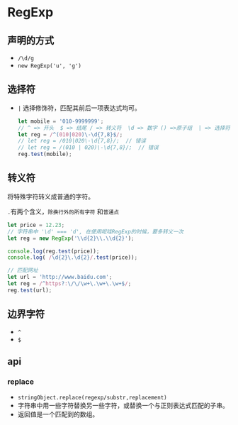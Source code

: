 # RegExp

## 声明的方式

+ `/\d/g`
+ `new RegExp('u', 'g')`

## 选择符

+ ` | ` 选择修饰符，匹配其前后一项表达式均可。

  ```javascript
  let mobile = '010-9999999';
  // ^ => 开头  $ => 结尾 / => 转义符  \d => 数字 () =>原子组  | => 选择符
  let reg = /^(010|020)\-\d{7,8}$/;
  // let reg = /010|020\-\d{7,8}/;  // 错误
  // let reg = /(010 | 020)\-\d{7,8}/;  // 错误
  reg.test(mobile);  
  ```

## 转义符

将特殊字符转义成普通的字符。

`.`有两个含义，`除换行外的所有字符` 和`普通点`

```javascript
let price = 12.23;
// 字符串中 '\d' === 'd', 在使用呢哇RegExp的时候，要多转义一次
let reg = new RegExp('\\d{2}\\.\\d{2}');

console.log(reg.test(price));
console.log( /\d{2}\.\d{2}/.test(price));

// 匹配网址
let url = 'http://www.baidu.com';
let reg = /^https?:\/\/\w+\.\w+\.\w+$/;
reg.test(url);
```

## 边界字符

+ `^`
+ `$`

## api

### replace

+ `stringObject.replace(regexp/substr,replacement)`
+ 字符串中用一些字符替换另一些字符，或替换一个与正则表达式匹配的子串。
+ 返回值是一个匹配到的数组。

